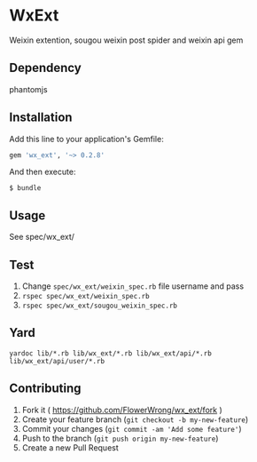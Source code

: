 # WxExt

Weixin extention, sougou weixin post spider and weixin api gem

## Dependency

phantomjs

## Installation

Add this line to your application's Gemfile:

```ruby
gem 'wx_ext', '~> 0.2.8'
```

And then execute:

    $ bundle

## Usage

See spec/wx_ext/

## Test

1. Change `spec/wx_ext/weixin_spec.rb` file username and pass
2. `rspec spec/wx_ext/weixin_spec.rb`
3. `rspec spec/wx_ext/sougou_weixin_spec.rb`

## Yard

`yardoc lib/*.rb lib/wx_ext/*.rb lib/wx_ext/api/*.rb lib/wx_ext/api/user/*.rb`

## Contributing

1. Fork it ( https://github.com/FlowerWrong/wx_ext/fork )
2. Create your feature branch (`git checkout -b my-new-feature`)
3. Commit your changes (`git commit -am 'Add some feature'`)
4. Push to the branch (`git push origin my-new-feature`)
5. Create a new Pull Request
